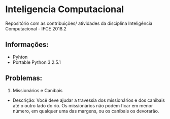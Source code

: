 # Inteligencia Computacional
Repositório com as contribuições/ atividades da disciplina Inteligência Computacional - IFCE 2018.2

## Informações:
* Pyhton
* Portable Python 3.2.5.1

## Problemas:
1. Missionários e Canibais 
* Descrição: Você deve ajudar a travessia dos missionários e dos canibais até o outro lado do rio.
Os missionários não podem ficar em menor número, em qualquer uma das margens, ou os canibais os devorarão.
